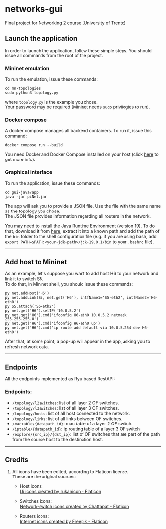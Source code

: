 # networks-gui
Final project for Networking 2 course (University of Trento)

## Launch the application
In order to launch the application, follow these simple steps. You should issue all commands from the root of the project.

### Mininet emulation

To run the emulation, issue these commands:
```
cd mn-topologies
sudo python3 topology.py
```
where `topology.py` is the example you chose.\
Your password may be required (Mininet needs `sudo` privilegies to run).

### Docker compose

A docker compose manages all backend containers. To run it, issue this command:
```
docker compose run --build
```
You need Docker and Docker Compose installed on your host (click [here](https://www.docker.com) to get more info).

### Graphical interface

To run the application, issue these commands:
```
cd gui-java/app
java -jar piNet.jar
```
The app will ask you to provide a JSON file. Use the file with the same name as the topology you chose.\
The JSON file provides information regarding all routers in the network.

You may need to install the Java Runtime Environment (version 19). To do that, download it from [here](https://jdk.java.net/19/), extract it into a known path and add the path of the `bin` folder to the shell configuration file (e.g. if you are using bash, add `export PATH=$PATH:<your-jdk-path>/jdk-19.0.1/bin` to your `.bashrc` file).

---

## Add host to Mininet
As an example, let's suppose you want to add host H6 to your network and link it to switch S5.\
To do that, in Mininet shell, you should issue these commands:
```
py net.addHost('H6')
py net.addLink(S5, net.get('H6'), intfName1='S5-eth2', intfName2='H6-eth0')
py S5.attach('S5-eth2')
py net.get('H6').setIP('10.0.5.2')
py net.get('H6').cmd('ifconfig H6-eth0 10.0.5.2 netmask 255.255.255.0')
py net.get('H6').cmd('ifconfig H6-eth0 up')
py net.get('H6').cmd('ip route add default via 10.0.5.254 dev H6-eth0')
```

After that, at some point, a pop-up will appear in the app, asking you to refresh network data.

---

## Endpoints
All the endpoints implemented as Ryu-based RestAPI:

### Endpoints:

* `/topology/l2switches`: list of all layer 2 OF switches.
* `/topology/l3switches`: list of all layer 3 OF switches.
* `/topology/hosts`: list of all host connected to the network.
* `/topology/links`: list of all links between OF switches.
* `/mactable/{datapath_id}`: mac table of a layer 2 OF switch.
* `/iptable/{datapath_id}`: ip routing table of a layer 3 OF switch
* `/explore/{src_ip}/{dst_ip}`: list of OF switches that are part of the path from the source host to the destination host.

---

## Credits
1. All icons have been edited, according to Flaticon license.\
These are the original sources:

    - Host icons:\
    [Ui icons created by rukanicon - Flaticon](https://www.flaticon.com/free-icons/ui)


    - Switches icons:\
    [Network-switch icons created by Chattapat - Flaticon](https://www.flaticon.com/free-icons/network-switch)


    - Routers icons:\
    [Internet icons created by Freepik - Flaticon](https://www.flaticon.com/free-icons/internet)
